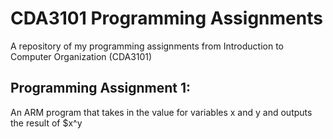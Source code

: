 # CDA3101 Programming Assignments
A repository of my programming assignments from Introduction to Computer Organization (CDA3101)

## Programming Assignment 1:
An ARM program that takes in the value for variables x and y and outputs the result of $x^y
